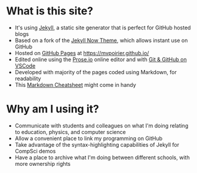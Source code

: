 # What is this site?
- It's using [Jekyll](https://github.com/jekyll/jekyll), a static site generator that is perfect for GitHub hosted blogs
- Based on a fork of the [Jekyll Now Theme](https://github.com/barryclark/jekyll-now/), which allows instant use on GitHub
- Hosted on [GitHub Pages](https://github.io/) at <https://mvpoirier.github.io/>
- Edited online using the [Prose.io](http://prose.io/) online editor and with [Git & GitHub on VSCode](https://www.youtube.com/watch?v=9cMWR-EGFuY)
- Developed with majority of the pages coded using Markdown, for readability
- This [Markdown Cheatsheet](http://www.jekyllnow.com/Markdown-Style-Guide/) might come in handy

# Why am I using it?
- Communicate with students and colleagues on what I'm doing relating to education, physics, and computer science
- Allow a convenient place to link my programming on GitHub
- Take advantage of the syntax-highlighting capabilities of Jekyll for CompSci demos
- Have a place to archive what I'm doing between different schools, with more ownership rights
